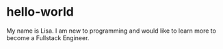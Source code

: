 # hello-world

My name is Lisa. I am new to programming and would like to learn more to become a Fullstack Engineer. 
